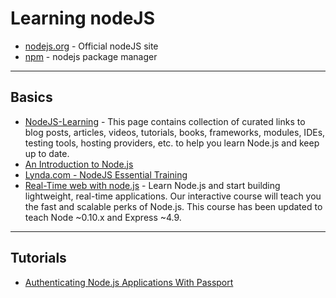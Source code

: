 
# Learning nodeJS

* [nodejs.org](http://nodejs.org/) - Official nodeJS site
* [npm](npmjs.org) - nodejs package manager

---

## Basics

* [NodeJS-Learning](https://github.com/sergtitov/NodeJS-Learning) - This page contains collection of curated links to blog posts, articles, videos, tutorials, books, frameworks, modules, IDEs, testing tools, hosting providers, etc. to help you learn Node.js and keep up to date.
* [An Introduction to Node.js](http://code.tutsplus.com/courses/an-introduction-to-nodejs)
* [Lynda.com - NodeJS Essential Training](http://www.lynda.com/JavaScript-tutorials/Nodejs-Essential-Training/141132-2.html)
* [Real-Time web with node.js](https://www.codeschool.com/courses/real-time-web-with-node-js) - Learn Node.js and start building lightweight, real-time applications. Our interactive course will teach you the fast and scalable perks of Node.js. This course has been updated to teach Node ~0.10.x and Express ~4.9.

---

## Tutorials

* [Authenticating Node.js Applications With Passport](http://code.tutsplus.com/tutorials/authenticating-nodejs-applications-with-passport--cms-21619)

